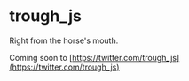 trough_js
=========

Right from the horse's mouth.

Coming soon to [https://twitter.com/trough_js](https://twitter.com/trough_js)